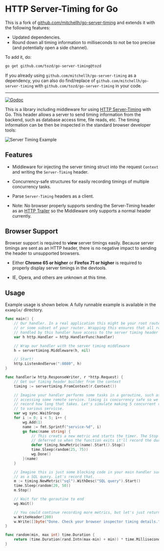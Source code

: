# HTTP Server-Timing for Go

This is a fork of [github.com/mitchellh/go-server-timing](github.com/mitchellh/go-server-timing) and extends it with
the following features:

- Updated dependencies.
- Round down all timing information to milliseconds to not be too precise (and potentially open a side channel).

To add it, do:

```sh
go get github.com/tozd/go-server-timing@tozd
```

If you already using `github.com/mitchellh/go-server-timing` as a dependency, you can also do
find/replace of `github.com/mitchellh/go-server-timing` with `github.com/tozd/go-server-timing`
in your code.

---

[![Godoc](https://godoc.org/github.com/tozd/go-server-timing?status.svg)](https://godoc.org/github.com/tozd/go-server-timing)

This is a library including middleware for using
[HTTP Server-Timing](https://www.w3.org/TR/server-timing) with Go. This header
allows a server to send timing information from the backend, such as database
access time, file reads, etc. The timing information can be then be inspected
in the standard browser developer tools:

![Server Timing Example](https://raw.githubusercontent.com/tozd/go-server-timing/master/example/screenshot.png)

## Features

- Middleware for injecting the server timing struct into the request `Context`
  and writing the `Server-Timing` header.

- Concurrency-safe structures for easily recording timings of multiple
  concurrency tasks.

- Parse `Server-Timing` headers as a client.

- Note: No browser properly supports sending the Server-Timing header as
  an [HTTP Trailer](https://tools.ietf.org/html/rfc7230#section-4.4) so
  the Middleware only supports a normal header currently.

## Browser Support

Browser support is required to **view** server timings easily. Because server
timings are sent as an HTTP header, there is no negative impact to sending
the header to unsupported browsers.

- Either **Chrome 65 or higher** or **Firefox 71 or higher** is required
  to properly display server timings in the devtools.

- IE, Opera, and others are unknown at this time.

## Usage

Example usage is shown below. A fully runnable example is available in
the `example/` directory.

```go
func main() {
	// Our handler. In a real application this might be your root router,
	// or some subset of your router. Wrapping this ensures that all routes
	// handled by this handler have access to the server timing header struct.
	var h http.Handler = http.HandlerFunc(handler)

	// Wrap our handler with the server timing middleware
	h = servertiming.Middleware(h, nil)

	// Start!
	http.ListenAndServe(":8080", h)
}

func handler(w http.ResponseWriter, r *http.Request) {
	// Get our timing header builder from the context
	timing := servertiming.FromContext(r.Context())

	// Imagine your handler performs some tasks in a goroutine, such as
	// accessing some remote service. timing is concurrency safe so we can
	// record how long that takes. Let's simulate making 5 concurrent requests
	// to various servicse.
	var wg sync.WaitGroup
	for i := 0; i < 5; i++ {
		wg.Add(1)
		name := fmt.Sprintf("service-%d", i)
		go func(name string) {
			// This creats a new metric and starts the timer. The Stop is
			// deferred so when the function exits it'll record the duration.
			defer timing.NewMetric(name).Start().Stop()
			time.Sleep(random(25, 75))
			wg.Done()
		}(name)
	}

	// Imagine this is just some blocking code in your main handler such
	// as a SQL query. Let's record that.
	m := timing.NewMetric("sql").WithDesc("SQL query").Start()
	time.Sleep(random(20, 50))
	m.Stop()

	// Wait for the goroutine to end
	wg.Wait()

	// You could continue recording more metrics, but let's just return now
	w.WriteHeader(200)
	w.Write([]byte("Done. Check your browser inspector timing details."))
}

func random(min, max int) time.Duration {
	return (time.Duration(rand.Intn(max-min) + min)) * time.Millisecond
}
```
